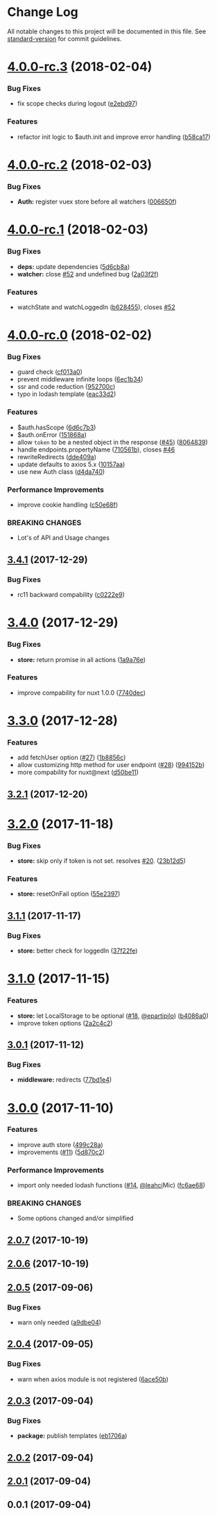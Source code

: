 # Change Log

All notable changes to this project will be documented in this file. See [standard-version](https://github.com/conventional-changelog/standard-version) for commit guidelines.

<a name="4.0.0-rc.3"></a>
# [4.0.0-rc.3](https://github.com/nuxt-community/auth-module/compare/v4.0.0-rc.2...v4.0.0-rc.3) (2018-02-04)


### Bug Fixes

* fix scope checks during logout ([e2ebd97](https://github.com/nuxt-community/auth-module/commit/e2ebd97))


### Features

* refactor init logic to $auth.init and improve error handling ([b58ca17](https://github.com/nuxt-community/auth-module/commit/b58ca17))



<a name="4.0.0-rc.2"></a>
# [4.0.0-rc.2](https://github.com/nuxt-community/auth-module/compare/v4.0.0-rc.1...v4.0.0-rc.2) (2018-02-03)


### Bug Fixes

* **Auth:** register vuex store before all watchers ([006650f](https://github.com/nuxt-community/auth-module/commit/006650f))



<a name="4.0.0-rc.1"></a>
# [4.0.0-rc.1](https://github.com/nuxt-community/auth-module/compare/v4.0.0-rc.0...v4.0.0-rc.1) (2018-02-03)


### Bug Fixes

* **deps:** update dependencies ([5d6cb8a](https://github.com/nuxt-community/auth-module/commit/5d6cb8a))
* **watcher:** close [#52](https://github.com/nuxt-community/auth-module/issues/52) and undefined bug ([2a03f2f](https://github.com/nuxt-community/auth-module/commit/2a03f2f))


### Features

* watchState and watchLoggedIn ([b628455](https://github.com/nuxt-community/auth-module/commit/b628455)), closes [#52](https://github.com/nuxt-community/auth-module/issues/52)



<a name="4.0.0-rc.0"></a>
# [4.0.0-rc.0](https://github.com/nuxt-community/auth-module/compare/v3.4.1...v4.0.0-rc.0) (2018-02-02)


### Bug Fixes

* guard check ([cf013a0](https://github.com/nuxt-community/auth-module/commit/cf013a0))
* prevent middleware infinite loops ([6ec1b34](https://github.com/nuxt-community/auth-module/commit/6ec1b34))
* ssr and code reduction ([952700c](https://github.com/nuxt-community/auth-module/commit/952700c))
* typo in lodash template ([eac33d2](https://github.com/nuxt-community/auth-module/commit/eac33d2))


### Features

* $auth.hasScope ([6d6c7b3](https://github.com/nuxt-community/auth-module/commit/6d6c7b3))
* $auth.onError ([151868a](https://github.com/nuxt-community/auth-module/commit/151868a))
* allow `token` to be a nested object in the response ([#45](https://github.com/nuxt-community/auth-module/issues/45)) ([8064839](https://github.com/nuxt-community/auth-module/commit/8064839))
* handle endpoints.propertyName ([710561b](https://github.com/nuxt-community/auth-module/commit/710561b)), closes [#46](https://github.com/nuxt-community/auth-module/issues/46)
* rewriteRedirects ([dde409a](https://github.com/nuxt-community/auth-module/commit/dde409a))
* update defaults to axios 5.x ([10157aa](https://github.com/nuxt-community/auth-module/commit/10157aa))
* use new Auth class ([d4da740](https://github.com/nuxt-community/auth-module/commit/d4da740))


### Performance Improvements

* improve cookie handling ([c50e68f](https://github.com/nuxt-community/auth-module/commit/c50e68f))


### BREAKING CHANGES

* Lot's of API and Usage changes



<a name="3.4.1"></a>
## [3.4.1](https://github.com/nuxt-community/auth-module/compare/v3.4.0...v3.4.1) (2017-12-29)


### Bug Fixes

* rc11 backward compability ([c0222e9](https://github.com/nuxt-community/auth-module/commit/c0222e9))



<a name="3.4.0"></a>
# [3.4.0](https://github.com/nuxt-community/auth-module/compare/v3.3.0...v3.4.0) (2017-12-29)


### Bug Fixes

* **store:** return promise in all actions ([1a9a76e](https://github.com/nuxt-community/auth-module/commit/1a9a76e))


### Features

* improve compability for nuxt 1.0.0 ([7740dec](https://github.com/nuxt-community/auth-module/commit/7740dec))



<a name="3.3.0"></a>
# [3.3.0](https://github.com/nuxt-community/auth-module/compare/v3.2.1...v3.3.0) (2017-12-28)


### Features

* add fetchUser option ([#27](https://github.com/nuxt-community/auth-module/issues/27)) ([1b8856c](https://github.com/nuxt-community/auth-module/commit/1b8856c))
* allow customizing http method for user endpoint ([#28](https://github.com/nuxt-community/auth-module/issues/28)) ([994152b](https://github.com/nuxt-community/auth-module/commit/994152b))
* more compability for nuxt@next ([d50be11](https://github.com/nuxt-community/auth-module/commit/d50be11))



<a name="3.2.1"></a>
## [3.2.1](https://github.com/nuxt-community/auth-module/compare/v3.2.0...v3.2.1) (2017-12-20)



<a name="3.2.0"></a>
# [3.2.0](https://github.com/nuxt-community/auth-module/compare/v3.1.1...v3.2.0) (2017-11-18)


### Bug Fixes

* **store:** skip only if token is not set. resolves [#20](https://github.com/nuxt-community/auth-module/issues/20). ([23b12d5](https://github.com/nuxt-community/auth-module/commit/23b12d5))


### Features

* **store:** resetOnFail option ([55e2397](https://github.com/nuxt-community/auth-module/commit/55e2397))



<a name="3.1.1"></a>
## [3.1.1](https://github.com/nuxt-community/auth-module/compare/v3.1.0...v3.1.1) (2017-11-17)


### Bug Fixes

* **store:** better check for loggedIn ([37f22fe](https://github.com/nuxt-community/auth-module/commit/37f22fe))



<a name="3.1.0"></a>
# [3.1.0](https://github.com/nuxt-community/auth-module/compare/v3.0.1...v3.1.0) (2017-11-15)


### Features

* **store:** let LocalStorage to be optional ([#18](https://github.com/nuxt-community/auth-module/issues/18), [@epartipilo](https://github.com/epartipilo)) ([b4086a0](https://github.com/nuxt-community/auth-module/commit/b4086a0))
* improve token options ([2a2c4c2](https://github.com/nuxt-community/auth-module/commit/2a2c4c2))



<a name="3.0.1"></a>
## [3.0.1](https://github.com/nuxt-community/auth-module/compare/v3.0.0...v3.0.1) (2017-11-12)


### Bug Fixes

* **middleware:** redirects ([77bd1e4](https://github.com/nuxt-community/auth-module/commit/77bd1e4))



<a name="3.0.0"></a>
# [3.0.0](https://github.com/nuxt-community/auth-module/compare/v2.0.7...v3.0.0) (2017-11-10)


### Features

* improve auth store ([499c28a](https://github.com/nuxt-community/auth-module/commit/499c28a))
* improvements ([#11](https://github.com/nuxt-community/auth-module/issues/11)) ([5d870c2](https://github.com/nuxt-community/auth-module/commit/5d870c2))


### Performance Improvements

* import only needed lodash functions ([#14](https://github.com/nuxt-community/auth-module/issues/14), [@leahci](https://github.com/leahci)Mic) ([fc6ae68](https://github.com/nuxt-community/auth-module/commit/fc6ae68))


### BREAKING CHANGES

* Some options changed and/or simplified



<a name="2.0.7"></a>
## [2.0.7](https://github.com/nuxt-community/auth-module/compare/v2.0.6...v2.0.7) (2017-10-19)



<a name="2.0.6"></a>
## [2.0.6](https://github.com/nuxt-community/auth-module/compare/v2.0.5...v2.0.6) (2017-10-19)



<a name="2.0.5"></a>
## [2.0.5](https://github.com/nuxt-community/auth-module/compare/v2.0.4...v2.0.5) (2017-09-06)


### Bug Fixes

* warn only needed ([a9dbe04](https://github.com/nuxt-community/auth-module/commit/a9dbe04))



<a name="2.0.4"></a>
## [2.0.4](https://github.com/nuxt-community/auth-module/compare/v2.0.3...v2.0.4) (2017-09-05)


### Bug Fixes

* warn when axios module is not registered ([6ace50b](https://github.com/nuxt-community/auth-module/commit/6ace50b))



<a name="2.0.3"></a>
## [2.0.3](https://github.com/nuxt-community/auth-module/compare/v2.0.2...v2.0.3) (2017-09-04)


### Bug Fixes

* **package:** publish templates ([eb1706a](https://github.com/nuxt-community/auth-module/commit/eb1706a))



<a name="2.0.2"></a>
## [2.0.2](https://github.com/nuxt-community/auth-module/compare/v2.0.1...v2.0.2) (2017-09-04)



<a name="2.0.1"></a>
## [2.0.1](https://github.com/nuxt-community/auth-module/compare/v0.0.1...v2.0.1) (2017-09-04)



<a name="0.0.1"></a>
## 0.0.1 (2017-09-04)
